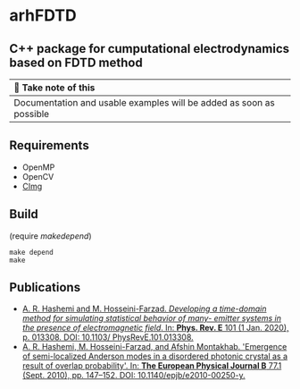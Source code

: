 arhFDTD
=======

## C++ package for cumputational electrodynamics based on FDTD method

|               :memo:  Take note of this                             |
|:--------------------------------------------------------------------|
| Documentation and usable examples will be added as soon as possible |


## Requirements
- OpenMP
- OpenCV
- [CImg](https://github.com/dtschump/CImg)

## Build
(require *makedepend*)
```
make depend
make
```

## Publications
- [A. R. Hashemi and M. Hosseini-Farzad. _Developing a time-domain method for simulating statistical behavior of many-
emitter systems in the presence of electromagnetic field_. In: **Phys. Rev. E** 101 (1 Jan. 2020), p. 013308. DOI: 10.1103/
PhysRevE.101.013308.](https://link.aps.org/doi/10.1103/PhysRevE.101.013308)
- [A. R. Hashemi, M. Hosseini-Farzad, and Afshin Montakhab. 'Emergence of semi-localized Anderson modes in a disordered
photonic crystal as a result of overlap probability'. In: **The European Physical Journal B** 77.1 (Sept. 2010), pp. 147–152.
DOI: 10.1140/epjb/e2010-00250-y.](https://link.springer.com/article/10.1140/epjb/e2010-00250-y)
